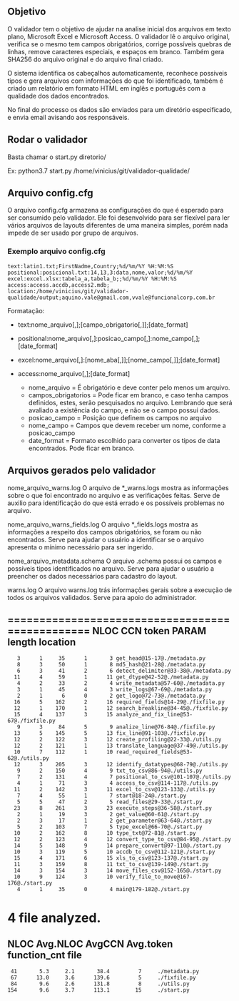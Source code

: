 ## Objetivo

O validador tem o objetivo de ajudar na analise inicial dos arquivos em texto plano, Microsoft Excel e Microsoft Access. O validador lê o arquivo original, verifica se o mesmo tem campos obrigatórios, corrige possíveis quebras de linhas, remove caracteres especiais, e espaços em branco. Também gera SHA256 do arquivo original e do arquivo final criado. 

O sistema identifica os cabeçalhos automaticamente, reconhece possiveis tipos e gera arquivos com informações do que foi identificado, também é criado um relatório em formato HTML em inglês e português com a qualidade dos dados encontrados.

No final do processo os dados são enviados para um diretório especificado, e envia email avisando aos responsáveis.


## Rodar o validador

Basta chamar o start.py diretorio/


Ex: python3.7 start.py /home/vinicius/git/validador-qualidade/


## Arquivo config.cfg

O arquivo config.cfg armazena as configurações do que é esperado para ser consumido pelo validador. Ele foi desenvolvido para ser flexível para ler vários arquivos de layouts diferentes de uma maneira simples, porém nada impede de ser usado por grupo de arquivos.

### Exemplo arquivo config.cfg

	text:latin1.txt;FirstNadme,Country;%d/%m/%Y %H:%M:%S
	positional:posicional.txt:14,13,3:data,nome,valor;%d/%m/%Y
	excel:excel.xlsx:tabela_a,tabela_b;;%d/%m/%Y %H:%M:%S
	access:access.accdb,access2.mdb;
	location:/home/vinicius/git/validador-qualidade/output;aquino.vale@gmail.com,vvale@funcionalcorp.com.br

Formatação:

- text:nome_arquivo[,];[campo_obrigatorio[,]];[date_format]
- positional:nome_arquivo[,]:posicao_campo[,]:nome_campo[,];[date_format]
- excel:nome_arquivo[,]:[nome_aba[,]];[nome_campo[,]];[date_format]
- access:nome_arquivo[,];[date_format]

	- nome_arquivo = É obrigatório e deve conter pelo menos um arquivo.
	- campos_obrigatorios = Pode ficar em branco, e caso tenha campos definidos, estes, serão pesquisados no arquivo. Lembrando que será avaliado a existência do campo, e não se o campo possui dados. 
	- posicao_campo = Posição que definem os campos no arquivo
	- nome_campo = Campos que devem receber um nome, conforme a posicao_campo
	- date_format = Formato escolhido para converter os tipos de data encontrados. Pode ficar em branco.

## Arquivos gerados pelo validador

nome_arquivo_warns.log
	O arquivo de *_warns.logs mostra as informações sobre o que foi encontrado no arquivo e as verificações feitas. Serve de auxilio para identificação do que está errado e os possíveis problemas no arquivo.


nome_arquivo_warns_fields.log
	O arquivo *_fields.logs mostra as informações a respeito dos campos obrigatórios, se foram ou não encontrados. Serve para ajudar o usuário a identificar se o arquivo apresenta o mínimo necessário para ser ingerido.


nome_arquivo_metadata.schema
	O arquivo .schema possui os campos e possíveis tipos identificados no arquivo. Serve para ajudar o usuário a preencher os dados necessários para cadastro do layout.

warns.log
	O arquivo warns.log trás informações gerais sobre a execução de todos os arquivos validados. Serve para apoio do administrador.
 



## 

================================================
  NLOC    CCN   token  PARAM  length  location  
------------------------------------------------
       3      1     35      1       3 get_head@15-17@./metadata.py
       8      3     50      1       8 md5_hash@21-28@./metadata.py
       6      3     41      2       6 detect_delimiter@33-38@./metadata.py
      11      4     59      1      11 get_dtype@42-52@./metadata.py
       4      2     33      2       4 write_metadata@57-60@./metadata.py
       3      1     45      4       3 write_logs@67-69@./metadata.py
       2      1      6      0       2 get_logo@72-73@./metadata.py
      16      5    162      2      16 required_fields@14-29@./fixfile.py
      12      1    170      1      12 search_breakline@34-45@./fixfile.py
      15      4    137      3      15 analyze_and_fix_line@53-67@./fixfile.py
       9      3     84      5       9 analize_line@76-84@./fixfile.py
      13      5    145      5      13 fix_line@91-103@./fixfile.py
      12      2    122      3      12 create_profiling@22-33@./utils.py
      12      2    121      1      13 translate_language@37-49@./utils.py
      10      7    112      1      10 read_required_fields@53-62@./utils.py
      12      3    205      3      12 identify_datatypes@68-79@./utils.py
       9      2    150      4       9 txt_to_csv@86-94@./utils.py
       7      2    131      4       7 positional_to_csv@101-107@./utils.py
       4      1     71      3       4 access_to_csv@114-117@./utils.py
      11      2    142      3      11 excel_to_csv@123-133@./utils.py
       7      4     55      1       7 start@18-24@./start.py
       5      5     47      2       5 read_files@29-33@./start.py
      23      8    261      3      23 execute_steps@36-58@./start.py
       2      1     19      3       2 get_value@60-61@./start.py
       2      3     17      1       2 get_parameter@63-64@./start.py
       5      2    103      7       5 type_excel@66-70@./start.py
      10      2    162      8      10 type_txt@72-81@./start.py
      12      2    123      4      12 convert_type_to_csv@84-95@./start.py
      14      5    148      9      14 prepare_convert@97-110@./start.py
      10      3    119      5      10 accdb_to_csv@112-121@./start.py
      15      4    171      6      15 xls_to_csv@123-137@./start.py
      11      3    159      8      11 txt_to_csv@139-149@./start.py
      14      3    154      3      14 move_files_csv@152-165@./start.py
      10      9    124      3      10 verify_file_to_move@167-176@./start.py
       4      1     35      0       4 main@179-182@./start.py
4 file analyzed.
==============================================================
NLOC    Avg.NLOC  AvgCCN  Avg.token  function_cnt    file
--------------------------------------------------------------
     41       5.3     2.1       38.4         7     ./metadata.py
     67      13.0     3.6      139.6         5     ./fixfile.py
     84       9.6     2.6      131.8         8     ./utils.py
    154       9.6     3.7      113.1        15     ./start.py



